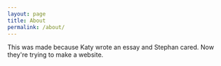 ```yaml
---
layout: page
title: About
permalink: /about/
---
```


This was made because Katy wrote an essay and Stephan cared. Now they're trying to make a website.
